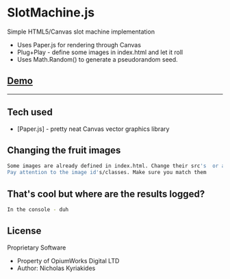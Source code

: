 SlotMachine.js
=========

Simple HTML5/Canvas slot machine implementation

  - Uses Paper.js for rendering through Canvas
  - Plug+Play  - define some images in index.html and let it roll
  - Uses Math.Random() to generate a pseudorandom seed.



[Demo] 
----


----
Tech used
-----------


* [Paper.js] - pretty neat Canvas vector graphics library


Changing the fruit images
--------------

```sh
Some images are already defined in index.html. Change their src's  or add more.
Pay attention to the image id's/classes. Make sure you match them
```

That's cool but where are the results logged?
--------------

```sh
In the console - duh
```

License
----

Proprietary Software
* Property of OpiumWorks Digital LTD
* Author: Nicholas Kyriakides




[Demo]:https://github.com/nicholaswmin/slotMachine

